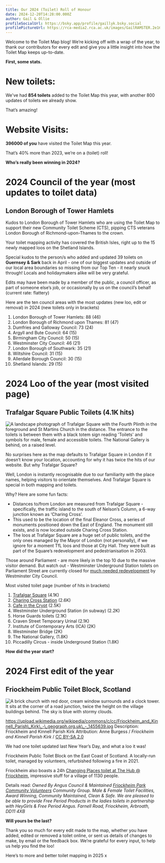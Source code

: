 ```yaml
---
title: Our 2024 (Toilet) Roll of Honour
date: 2024-12-20T14:28:00.000Z
author: Gail & Ollie
profileSocialUrl: https://bsky.app/profile/gaillyk.bsky.social
profilePictureUrl: https://rca-media2.rca.ac.uk/images/GailRAMSTER.2e16d0ba.fill-456x456.jpg
---
```

Welcome to the Toilet Map blog! We’re kicking off with a wrap of the year, to thank our contributors for every edit and give you a little insight into how the Toilet Map keeps up-to-date. 

**First, some stats.**

# New toilets: 

We've had **854 toilets** added to the Toilet Map this year, with another 800 updates of toilets we already show. 

That’s amazing!

# Website Visits:

**396000 of you** have visited the Toilet Map this year. 

That’s 40% more than 2023, we’re on a (toilet) roll!

**Who’s really been winning in 2024?**

# 2024 Council of the year **(most updates to toilet data)**

## **London Borough of Tower Hamlets**

Kudos to London Borough of Tower Hamlets who are using the Toilet Map to support their new Community Toilet Scheme (CTS), pipping CTS veterans London Borough of Richmond-upon-Thames to the crown. 

Your toilet mapping activity has covered the British Isles, right up to the 15 newly mapped loos on the Shetland Islands. 

Special kudos to the person/s who added and updated 39 toilets on **Guernsey & Sark** back in April - one of our biggest updates and outside of our local area boundaries so missing from our Top Ten - it nearly snuck through! Locals and holidaymakers alike will be very grateful.

Edits may have been made by a member of the public, a council officer, as part of someone else’s job, or occasionally by us on the council’s behalf (current rate: flattery)

Here are the ten council areas with the most updates (new loo, edit or removal) in 2024 (new toilets only in brackets)

1. London Borough of Tower Hamlets: 88 (46)     
2. London Borough of Richmond upon Thames: 81 (47)   
3. Dumfries and Galloway Council: 73 (24)
4. Argyll and Bute Council: 64 (15)
5. Birmingham City Council: 50 (15)    
6. Westminster City Council: 46 (21)       
7. London Borough of Southwark: 35 (21)     
8. Wiltshire Council: 31 (15)       
9. Allerdale Borough Council: 30 (15)      
10. Shetland Islands: 29 (15)      

# 2024 Loo of the year (most visited page) 

## **Trafalgar Square** Public Toilets (4.1K hits)

![A landscape photograph of Trafalgar Square with the Fourth Plinth in the foreground and St Martins Church in the distance. The entrance to the toilets is between them with a black totem sign reading 'Toilets' and symbols for male, female and accessible toilets. The National Gallery is behind, on a raised level. ](https://upload.wikimedia.org/wikipedia/commons/thumb/3/3b/David_Shrigley%27s_fourth_plinth_%2830730433995%29.jpg/640px-David_Shrigley%27s_fourth_plinth_%2830730433995%29.jpg "The Fourth Plinth, Trafalgar Square, showing entrance to public toilets behind. Attribution: Matt Brown from London, England, CC BY 2.0 <https://creativecommons.org/licenses/by/2.0>, via Wikimedia Commons")

No surprises here as the map defaults to Trafalgar Square in London if it doesn’t know your location, accounting for why it has twice the hits of our website. But why Trafalgar Square? 

Well, London is instantly recognisable due to our familiarity with the place names, helping visitors to orientate themselves. And Trafalgar Square is special in both mapping and toilets. 

Why? Here are some fun facts:

* Distances to/from London are measured from Trafalgar Square - specifically, the traffic island to the south of Nelson’s Column, a 6-way junction known as ‘Charing Cross’.
* This used to be the location of the final Eleanor Cross, a series of monuments positioned down the East of England. The monument still exists, and is now located outside Charing Cross Station. 
* The loos at Trafalgar Square are a huge set of public toilets, and the only ones managed by the Mayor of London (not personally), if we ignore for a moment TfL loos and those at City Hall. They were built as part of the Square’s redevelopment and pedestrianisation in 2003. 

Those around Parliament - are more likely in the top 10 due to the massive visitor demand. But watch out - Westminster Underground Station toilets on Parliament Street are currently closed for [much needed redevelopment](https://www.architectsjournal.co.uk/news/westminster-and-hugh-broughton-roll-out-12-7m-toilets-revamp-proposals?eea=*EEA*&eea=WnlTak8yRFh3ZzBNT29Wallnd25uRXVVa3pjaDI1UWdDaXM3NS9Ud1grND0%3D&utm_source=acs&utm_medium=email&utm_campaign=FABS_AJ_EDI_SUBS_DAILY_19_11_24&deliveryName=DM289884) by Westminster City Council. 

Most visited toilet page (number of hits in brackets)

1. [Trafalgar Square](<https://www.toiletmap.org.uk/loos/9c87f46cef7571c34d4a9f6a >) (4.1K)
2. [Charing Cross Station](https://www.toiletmap.org.uk/loos/b3d7be6461b0d74c913219f0) [](https://www.toiletmap.org.uk/loos/b3d7be6461b0d74c913219f0) (2.6K)
3. [Cafe in the Crypt](https://www.toiletmap.org.uk/loos/a5187bec9c4c584ab68734d3) [](https://www.toiletmap.org.uk/loos/a5187bec9c4c584ab68734d3) (2.5K)
4. Westminster Underground Station (in subway) (2.2K) 
5. Horse Guards toilets (2.1K) 
6. Craven Street Temporary Urinal (2.1K) 
7. Institute of Contemporary Arts (ICA) (2K) 
8. Westminster Bridge (2K)  
9. The National Gallery, (1.8K)
10. Piccadilly Circus - inside Underground Station (1.8K)



**How did the year start?**

# 2024 First edit of the year 

## Friockheim Public Toilet Block, Scotland

![A brick church with red door, cream window surrounds and a clock tower. It sits at the corner of a road junction, twice the height on the village buildings behind. The sky is blue with stormy clouds. ](https://upload.wikimedia.org/wikipedia/commons/c/cc/Friockheim_and_Kinnell_Parish_Kirk_-_geograph.org.uk_-_1455639.jpg "Description: Friockheim and Kinnell Parish Church Attribution: Anne Burgess / Friockheim and Kinnell Parish Kirk / CC BY-SA 2.0")

https://upload.wikimedia.org/wikipedia/commons/c/cc/Friockheim_and_Kinnell_Parish\_Kirk\_-\_geograph.org.uk\_-_1455639.jpg Description: Friockheim and Kinnell Parish Kirk Attribution: Anne Burgess / *Friockheim and Kinnell Parish Kirk* / [CC BY-SA 2.0](https://creativecommons.org/licenses/by-sa/2.0/)

We had one toilet updated last New Year’s Day, and what a loo it was! 

Friockheim Public Toilet Block on the East Coast of Scotland. A locally-run toilet, managed by volunteers, refurbished following a fire in 2021.

Friockheim also boasts a 24h [Changing Places toilet at The Hub @ Friockheim](https://www.changing-places.org/find?toilet=1451), impressive stuff for a village of 1130 people. 

Details read: *Owned By Angus Council & Maintained [Friockheim Park Community Volunteers](https://friockheimpark.weebly.com/) Community Group. Male & Female Toilet Facilities, Award Winning, Community Maintained, Clean & Safe. We are pleased to be able to provide Free Period Products in the ladies toilets in partnership with HeyGirls & Free Period Angus. Farnell Road, Friockheim, Arbroath, DD11 4XB*

**Will yours be the last?**

Thank you so much for every edit made to the map, whether you have added, edited or removed a toilet online, or sent us details of changes to make, by email or the feedback box. We’re grateful for every input, to help us help you find the loo!

Here’s to more and better toilet mapping in 2025 x
